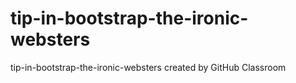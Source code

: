 # tip-in-bootstrap-the-ironic-websters
tip-in-bootstrap-the-ironic-websters created by GitHub Classroom
